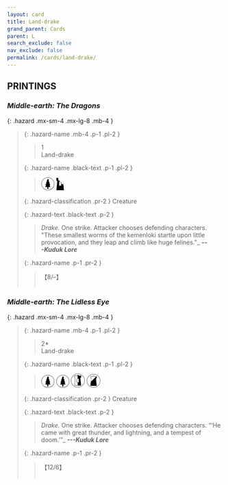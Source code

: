 ```yaml
---
layout: card
title: Land-drake
grand_parent: Cards
parent: L
search_exclude: false
nav_exclude: false
permalink: /cards/land-drake/
---
```


## PRINTINGS


### _Middle-earth: The Dragons_

{: .hazard .mx-sm-4 .mx-lg-8 .mb-4 }
> {: .hazard-name .mb-4 .p-1 .pl-2 }
> > <div class="hazard-mp">1</div>
> > <div class="card-name">Land-drake</div>
>
> {: .hazard-name .black-text .p-1 .pl-2 }
> > ![](/assets/images/wilderness.svg) ![](/assets/images/ruinlair.svg)
>
> {: .hazard-classification .pr-2 }
> Creature
>
> {: .hazard-text .black-text .p-2 }
> > _Drake._ One strike. Attacker chooses defending characters.   "These smallest worms of the kemenloki startle upon little provocation, and they leap and climb like huge felines."_ ***---&NoBreak;Kuduk Lore*** 
>
> {: .hazard-name .p-1 .pr-2 }
> > <div class="card-shield">【8/&ndash;】</div>
> > <div class="card-corruption">&nbsp;</div>

### _Middle-earth: The Lidless Eye_

{: .hazard .mx-sm-4 .mx-lg-8 .mb-4 }
> {: .hazard-name .mb-4 .p-1 .pl-2 }
> > <div class="hazard-mp">2*</div>
> > <div class="card-name">Land-drake</div>
>
> {: .hazard-name .black-text .p-1 .pl-2 }
> > ![](/assets/images/wilderness.svg) ![](/assets/images/wilderness.svg) ![](/assets/images/border-land.svg) ![](/assets/images/shadow-land.svg)
>
> {: .hazard-classification .pr-2 }
> Creature
>
> {: .hazard-text .black-text .p-2 }
> > _Drake._ One strike. Attacker chooses defending characters.   “‘He came with great thunder, and lightning, and a tempest of doom.’”_ ***---&NoBreak;Kuduk Lore*** 
>
> {: .hazard-name .p-1 .pr-2 }
> > <div class="card-shield">【12/6】</div>
> > <div class="card-corruption">&nbsp;</div>
